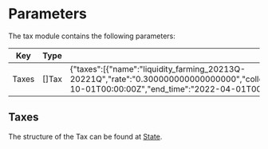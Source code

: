 <!-- order: 6 -->

# Parameters

The tax module contains the following parameters:

| Key   | Type  | Example                                                                                                                                                                                                                                                                                                                                                                      |
| ----- | ----- | ---------------------------------------------------------------------------------------------------------------------------------------------------------------------------------------------------------------------------------------------------------------------------------------------------------------------------------------------------------------------------- |
| Taxes | []Tax | {"taxes":[{"name":"liquidity_farming_20213Q-20221Q","rate":"0.300000000000000000","collection_address":"cosmos1...","collection_account_name":"targetModule/targetModuleAccountName","tax_source_address":"cosmos17xpfvakm2amg962yls6f84z3kell8c5lserqta","tax_source_account_name":"fee_collector","start_time":"2021-10-01T00:00:00Z","end_time":"2022-04-01T00:00:00Z"}]} |

## Taxes

The structure of the Tax can be found at [State](02_state.md).
